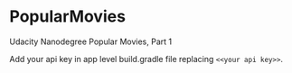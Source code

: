 # PopularMovies
Udacity Nanodegree Popular Movies, Part 1

Add your api key in app level build.gradle file replacing `<<your api key>>`.
